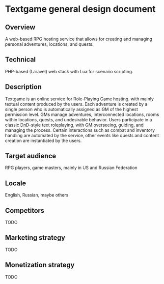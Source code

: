 Textgame general design document
================================

Overview
--------
A web-based RPG hosting service that allows for creating and managing personal adventures, locations, and quests.

Technical
---------
PHP-based (Laravel) web stack with Lua for scenario scripting.

Description
-----------
Textgame is an online service for Role-Playing Game hosting, with mainly textual content produced by the users. Each adventure is created by a single person who is automatically assigned as GM of the highest permission level. GMs manage adventures, interconnected locations, rooms within locations, quests, and undesirable behavior. Users participate in a classic DnD-style text roleplaying, with GM overseeing, guiding, and managing the process. Certain interactions such as combat and inventory handling are automated by the service, other events like quests and content creation are instantiated by the users.

Target audience
---------------
RPG players, game masters, mainly in US and Russian Federation

Locale
------
English, Russian, maybe others

Competitors
-----------
TODO

Marketing strategy
------------------
TODO

Monetization strategy
---------------------
TODO
